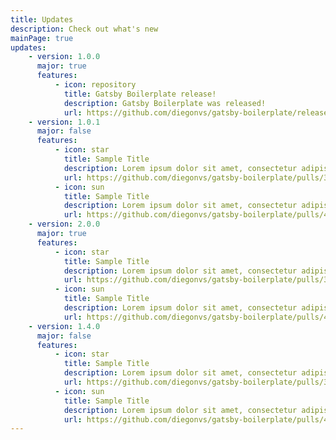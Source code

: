 ```yaml
---
title: Updates
description: Check out what's new
mainPage: true
updates:
    - version: 1.0.0
      major: true
      features:
          - icon: repository
            title: Gatsby Boilerplate release!
            description: Gatsby Boilerplate was released!
            url: https://github.com/diegonvs/gatsby-boilerplate/releases
    - version: 1.0.1
      major: false
      features:
          - icon: star
            title: Sample Title
            description: Lorem ipsum dolor sit amet, consectetur adipiscing elit. Curabitur nulla libero, eleifend in euismod eget, fringilla id diam. Proin quis interdum ipsum.
            url: https://github.com/diegonvs/gatsby-boilerplate/pulls/3
          - icon: sun
            title: Sample Title
            description: Lorem ipsum dolor sit amet, consectetur adipiscing elit. Curabitur nulla libero, eleifend in euismod eget, fringilla id diam. Proin quis interdum ipsum.
            url: https://github.com/diegonvs/gatsby-boilerplate/pulls/4
    - version: 2.0.0
      major: true
      features:
          - icon: star
            title: Sample Title
            description: Lorem ipsum dolor sit amet, consectetur adipiscing elit. Curabitur nulla libero, eleifend in euismod eget, fringilla id diam. Proin quis interdum ipsum.
            url: https://github.com/diegonvs/gatsby-boilerplate/pulls/3
          - icon: sun
            title: Sample Title
            description: Lorem ipsum dolor sit amet, consectetur adipiscing elit. Curabitur nulla libero, eleifend in euismod eget, fringilla id diam. Proin quis interdum ipsum.
            url: https://github.com/diegonvs/gatsby-boilerplate/pulls/4
    - version: 1.4.0
      major: false
      features:
          - icon: star
            title: Sample Title
            description: Lorem ipsum dolor sit amet, consectetur adipiscing elit. Curabitur nulla libero, eleifend in euismod eget, fringilla id diam. Proin quis interdum ipsum.
            url: https://github.com/diegonvs/gatsby-boilerplate/pulls/3
          - icon: sun
            title: Sample Title
            description: Lorem ipsum dolor sit amet, consectetur adipiscing elit. Curabitur nulla libero, eleifend in euismod eget, fringilla id diam. Proin quis interdum ipsum.
            url: https://github.com/diegonvs/gatsby-boilerplate/pulls/4
---
```

